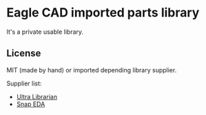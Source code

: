 # Eagle CAD imported parts library

It's a private usable library.

## License

MIT (made by hand) or imported depending library supplier.

Supplier list:

* [Ultra Librarian](https://www.ultralibrarian.com/)
* [Snap EDA](https://www.snapeda.com/home/)
